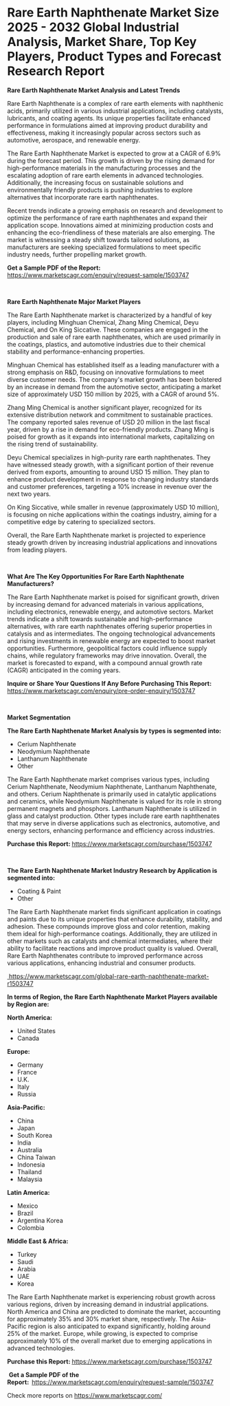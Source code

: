 <p><h1>Rare Earth Naphthenate Market Size 2025 - 2032 Global Industrial Analysis, Market Share, Top Key Players, Product Types and Forecast Research Report</h1></p><p><strong>Rare Earth Naphthenate Market Analysis and Latest Trends</strong></p>
<p><p>Rare Earth Naphthenate is a complex of rare earth elements with naphthenic acids, primarily utilized in various industrial applications, including catalysts, lubricants, and coating agents. Its unique properties facilitate enhanced performance in formulations aimed at improving product durability and effectiveness, making it increasingly popular across sectors such as automotive, aerospace, and renewable energy.</p><p>The Rare Earth Naphthenate Market is expected to grow at a CAGR of 6.9% during the forecast period. This growth is driven by the rising demand for high-performance materials in the manufacturing processes and the escalating adoption of rare earth elements in advanced technologies. Additionally, the increasing focus on sustainable solutions and environmentally friendly products is pushing industries to explore alternatives that incorporate rare earth naphthenates.</p><p>Recent trends indicate a growing emphasis on research and development to optimize the performance of rare earth naphthenates and expand their application scope. Innovations aimed at minimizing production costs and enhancing the eco-friendliness of these materials are also emerging. The market is witnessing a steady shift towards tailored solutions, as manufacturers are seeking specialized formulations to meet specific industry needs, further propelling market growth.</p></p>
<p><strong>Get a Sample PDF of the Report:&nbsp;</strong> <a href="https://www.marketscagr.com/enquiry/request-sample/1503747?utm_campaign=2471&utm_medium=2&utm_source=Github&utm_content=ia&utm_term=23032025&utm_id=rare-earth-naphthenate">https://www.marketscagr.com/enquiry/request-sample/1503747</a></p>
<p>&nbsp;</p>
<p><strong>Rare Earth Naphthenate Major Market Players</strong></p>
<p><p>The Rare Earth Naphthenate market is characterized by a handful of key players, including Minghuan Chemical, Zhang Ming Chemical, Deyu Chemical, and On King Siccative. These companies are engaged in the production and sale of rare earth naphthenates, which are used primarily in the coatings, plastics, and automotive industries due to their chemical stability and performance-enhancing properties.</p><p>Minghuan Chemical has established itself as a leading manufacturer with a strong emphasis on R&D, focusing on innovative formulations to meet diverse customer needs. The company's market growth has been bolstered by an increase in demand from the automotive sector, anticipating a market size of approximately USD 150 million by 2025, with a CAGR of around 5%.</p><p>Zhang Ming Chemical is another significant player, recognized for its extensive distribution network and commitment to sustainable practices. The company reported sales revenue of USD 20 million in the last fiscal year, driven by a rise in demand for eco-friendly products. Zhang Ming is poised for growth as it expands into international markets, capitalizing on the rising trend of sustainability.</p><p>Deyu Chemical specializes in high-purity rare earth naphthenates. They have witnessed steady growth, with a significant portion of their revenue derived from exports, amounting to around USD 15 million. They plan to enhance product development in response to changing industry standards and customer preferences, targeting a 10% increase in revenue over the next two years.</p><p>On King Siccative, while smaller in revenue (approximately USD 10 million), is focusing on niche applications within the coatings industry, aiming for a competitive edge by catering to specialized sectors.</p><p>Overall, the Rare Earth Naphthenate market is projected to experience steady growth driven by increasing industrial applications and innovations from leading players.</p></p>
<p>&nbsp;</p>
<p><strong>What Are The Key Opportunities For Rare Earth Naphthenate Manufacturers?</strong></p>
<p><p>The Rare Earth Naphthenate market is poised for significant growth, driven by increasing demand for advanced materials in various applications, including electronics, renewable energy, and automotive sectors. Market trends indicate a shift towards sustainable and high-performance alternatives, with rare earth naphthenates offering superior properties in catalysis and as intermediates. The ongoing technological advancements and rising investments in renewable energy are expected to boost market opportunities. Furthermore, geopolitical factors could influence supply chains, while regulatory frameworks may drive innovation. Overall, the market is forecasted to expand, with a compound annual growth rate (CAGR) anticipated in the coming years.</p></p>
<p><strong>Inquire or Share Your Questions If Any Before Purchasing This Report:</strong> <a href="https://www.marketscagr.com/enquiry/pre-order-enquiry/1503747?utm_campaign=2471&utm_medium=2&utm_source=Github&utm_content=ia&utm_term=23032025&utm_id=rare-earth-naphthenate">https://www.marketscagr.com/enquiry/pre-order-enquiry/1503747</a></p>
<p>&nbsp;</p>
<p><strong>Market Segmentation</strong></p>
<p><strong>The Rare Earth Naphthenate Market Analysis by types is segmented into:</strong></p>
<p><ul><li>Cerium Naphthenate</li><li>Neodymium Naphthenate</li><li>Lanthanum Naphthenate</li><li>Other</li></ul></p>
<p><p>The Rare Earth Naphthenate market comprises various types, including Cerium Naphthenate, Neodymium Naphthenate, Lanthanum Naphthenate, and others. Cerium Naphthenate is primarily used in catalytic applications and ceramics, while Neodymium Naphthenate is valued for its role in strong permanent magnets and phosphors. Lanthanum Naphthenate is utilized in glass and catalyst production. Other types include rare earth naphthenates that may serve in diverse applications such as electronics, automotive, and energy sectors, enhancing performance and efficiency across industries.</p></p>
<p><strong>Purchase this Report:&nbsp;</strong><a href="https://www.marketscagr.com/purchase/1503747?utm_campaign=2471&utm_medium=2&utm_source=Github&utm_content=ia&utm_term=23032025&utm_id=rare-earth-naphthenate">https://www.marketscagr.com/purchase/1503747</a></p>
<p>&nbsp;</p>
<p><strong>The Rare Earth Naphthenate Market Industry Research by Application is segmented into:</strong></p>
<p><ul><li>Coating & Paint</li><li>Other</li></ul></p>
<p><p>The Rare Earth Naphthenate market finds significant application in coatings and paints due to its unique properties that enhance durability, stability, and adhesion. These compounds improve gloss and color retention, making them ideal for high-performance coatings. Additionally, they are utilized in other markets such as catalysts and chemical intermediates, where their ability to facilitate reactions and improve product quality is valued. Overall, Rare Earth Naphthenates contribute to improved performance across various applications, enhancing industrial and consumer products.</p></p>
<p><a href="https://www.marketscagr.com/global-rare-earth-naphthenate-market-r1503747?utm_campaign=2471&utm_medium=2&utm_source=Github&utm_content=ia&utm_term=23032025&utm_id=rare-earth-naphthenate">&nbsp;https://www.marketscagr.com/global-rare-earth-naphthenate-market-r1503747</a></p>
<p><strong>In terms of Region, the Rare Earth Naphthenate Market Players available by Region are:</strong></p>
<p>
    <p> <strong> North America: </strong>
        <ul>
            <li>United States</li>
            <li>Canada</li>
        </ul>
        </p> 
    <p> <strong> Europe: </strong>
        <ul>
            <li>Germany</li>
            <li>France</li>
            <li>U.K.</li>
            <li>Italy</li>
            <li>Russia</li>
        </ul>
        </p> 
    <p> <strong> Asia-Pacific: </strong>
        <ul>
            <li>China</li>
            <li>Japan</li>
            <li>South Korea</li>
            <li>India</li>
            <li>Australia</li>
            <li>China Taiwan</li>
            <li>Indonesia</li>
            <li>Thailand</li>
            <li>Malaysia</li>
        </ul>
        </p> 
    <p> <strong> Latin America: </strong>
        <ul>
            <li>Mexico</li>
            <li>Brazil</li>
            <li>Argentina Korea</li>
            <li>Colombia</li>
        </ul>
        </p> 
    <p> <strong> Middle East & Africa: </strong>
        <ul>
            <li>Turkey</li>
            <li>Saudi</li>
            <li>Arabia</li>
            <li>UAE</li>
            <li>Korea</li>
        </ul>
    </p>
    </p>
<p><p>The Rare Earth Naphthenate market is experiencing robust growth across various regions, driven by increasing demand in industrial applications. North America and China are predicted to dominate the market, accounting for approximately 35% and 30% market share, respectively. The Asia-Pacific region is also anticipated to expand significantly, holding around 25% of the market. Europe, while growing, is expected to comprise approximately 10% of the overall market due to emerging applications in advanced technologies.</p></p>
<p><strong>Purchase this Report: </strong><a href="https://www.marketscagr.com/purchase/1503747?utm_campaign=2471&utm_medium=2&utm_source=Github&utm_content=ia&utm_term=23032025&utm_id=rare-earth-naphthenate">https://www.marketscagr.com/purchase/1503747</a></p>
<p>&nbsp;<strong>Get a Sample PDF of the Report:&nbsp;&nbsp;</strong><a href="https://www.marketscagr.com/enquiry/request-sample/1503747?utm_campaign=2471&utm_medium=2&utm_source=Github&utm_content=ia&utm_term=23032025&utm_id=rare-earth-naphthenate">https://www.marketscagr.com/enquiry/request-sample/1503747</a></p>
<p><strong></strong></p>
<p>Check more reports on <a href="https://www.marketscagr.com/?utm_campaign=2471&utm_medium=2&utm_source=Github&utm_content=ia&utm_term=23032025&utm_id=rare-earth-naphthenate">https://www.marketscagr.com/</a></p>